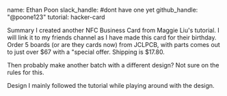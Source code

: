 name: Ethan Poon slack_handle: #dont have one yet github_handle: "@poone123" tutorial: hacker-card

Summary
I created another NFC Business Card from Maggie Liu's tutorial. I will link it to my friends channel as I have made this card for their birthday.
Order 5 boards (or are they cards now) from JCLPCB, with parts comes out to just over $67 with a "special offer. Shipping is $17.80.

Then probably make another batch with a different design? Not sure on the rules for this.

Design
I mainly followed the tutorial while playing around with the design.
